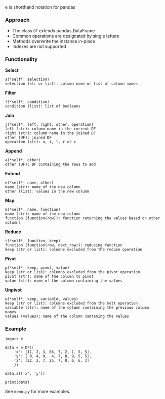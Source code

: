 e is shorthand notation for pandas

### Approach

- The class `DF` extends pandas.DataFrame
- Common operations are designated by single letters
- Methods overwrite the instance in-place
- Indexes are not supported

### Functionality

**Select**
```{python}
s(*self*, selection)
selection (str or list): column name or list of column names
```

**Filter**
```{python}
f(*self*, condition)
condition (list): list of booleans
```
**Join**
```{python}
j(*self*, left, right, other, operation)
left (str): column name in the current DF
right (str): column name in the joined DF
other (DF): joined DF
operation (str): o, i, l, r or c
```

**Append**
```{python}
a(*self*, other)
other (DF): DF containing the rows to add
```

**Extend**
```{python}
e(*self*, name, other)
name (str): name of the new column
other (list): values in the new column
```

**Map**
```{python}
m(*self*, name, function)
name (str): name of the new column
function (function(row)): function returning the values based on other columns
```

**Reduce**
```{python}
r(*self*, function, keep)
function (function(row, next_row)): reducing function
keep (str or list): columns excluded from the reduce operation
```

**Pivot**
```{python}
p(*self*, keep, pivot, value)
keep (str or list): columns excluded from the pivot operation
pivot (str): name of the column to pivot
value (str): name of the column containing the values
```

**Unpivot**
```{python}
u(*self*, keep, variable, values)
keep (str or list): columns excluded from the melt operation
variable (str): name of the column containing the previous column names
values (values): name of the column contaning the values
```

### Example

```{python}
import e

data = e.DF({
	'x': [11, 2, 3, 66, 7, 2, 1, 5, 5],
	'y': [ 0, 4, 0,  4, 7, 8, 9, 5, 5],
	'z': [22, 2, 7, 25, 7, 0, 6, 6, 3]
	})

data.s(['x', 'y'])

print(data)
```

See `demo.py` for more examples.
